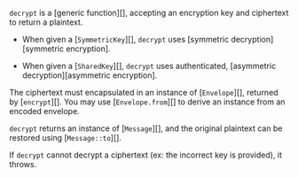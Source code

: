 `decrypt` is a [generic function][], accepting an encryption key and ciphertext to return a plaintext.

 - When given a [`SymmetricKey`][], `decrypt` uses [symmetric decryption][symmetric encryption].

 - When given a [`SharedKey`][], `decrypt` uses authenticated, [asymmetric decryption][asymmetric encryption].

The ciphertext must encapsulated in an instance of [`Envelope`][], returned by [`encrypt`][]. You may use [`Envelope.from`][] to derive an instance from an encoded envelope.

`decrypt` returns an instance of [`Message`][], and the original plaintext can be restored using [`Message::to`][].

If `decrypt` cannot decrypt a ciphertext (ex: the incorrect key is provided), it throws.
